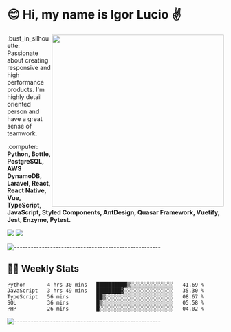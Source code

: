 # :blush: Hi, my name is Igor Lucio :v:

<img src="https://github-readme-stats.vercel.app/api?username=iguit0&show_icons=true&count_private=true&theme=tokyonight" min-width="400px" max-width="400px" width="400px" align="right" />

<p align="left"> 
  :bust_in_silhouette: Passionate about creating responsive and high performance products.
  I'm highly detail oriented person and have a great sense of teamwork.
</p>

<p align="left">
  :computer: <strong>Python, Bottle, PostgreSQL, AWS DynamoDB, Laravel, React, React Native, Vue, TypeScript, JavaScript, Styled Components, AntDesign, Quasar Framework, Vuetify, Jest, Enzyme, Pytest.</strong>
</p>

<p align="left">
  <a href="https://www.linkedin.com/in/igor-lucio-alves" target="_blank" rel="noopener noreferrer" alt="Linkedin">
  <img src="https://img.shields.io/badge/LinkedIn-0077B5?style=for-the-badge&logo=linkedin&logoColor=white" /></a>

  <a href="https://t.me/iguit0" target="_blank" rel="noopener noreferrer" alt="Telegram">
  <img src="https://img.shields.io/badge/Telegram-2CA5E0?style=for-the-badge&logo=telegram&logoColor=white" /></a>
</p>

![-----------------------------------------------------](https://raw.githubusercontent.com/andreasbm/readme/master/assets/lines/aqua.png)

## :man_technologist: Weekly Stats
<!--START_SECTION:waka-->
```text
Python       4 hrs 30 mins   ██████████▒░░░░░░░░░░░░░░   41.69 % 
JavaScript   3 hrs 49 mins   ████████▓░░░░░░░░░░░░░░░░   35.30 % 
TypeScript   56 mins         ██▒░░░░░░░░░░░░░░░░░░░░░░   08.67 % 
SQL          36 mins         █▒░░░░░░░░░░░░░░░░░░░░░░░   05.58 % 
PHP          26 mins         █░░░░░░░░░░░░░░░░░░░░░░░░   04.02 % 
```
<!--END_SECTION:waka-->
![-----------------------------------------------------](https://raw.githubusercontent.com/andreasbm/readme/master/assets/lines/aqua.png)

